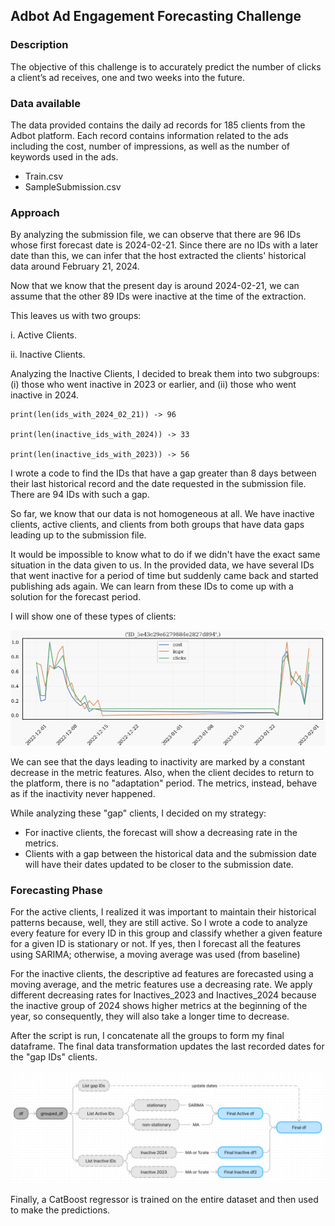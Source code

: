## Adbot Ad Engagement Forecasting Challenge

### Description

The objective of this challenge is to accurately predict the number of clicks a client’s ad receives, one and two weeks into the future.

### Data available

The data provided contains the daily ad records for 185 clients from the Adbot platform. Each record contains information related to the ads including the cost, number of impressions, as well as the number of keywords used in the ads.
- Train.csv
- SampleSubmission.csv


### Approach

By analyzing the submission file, we can observe that there are 96 IDs whose first forecast date is 2024-02-21. Since there are no IDs with a later date than this, we can infer that the host extracted the clients' historical data around February 21, 2024.

Now that we know that the present day is around 2024-02-21, we can assume that the other 89 IDs were inactive at the time of the extraction. 

This leaves us with two groups:

  i. Active Clients.
  
  ii. Inactive Clients.

Analyzing the Inactive Clients, I decided to break them into two subgroups: (i) those who went inactive in 2023 or earlier, and (ii) those who went inactive in 2024.

```
print(len(ids_with_2024_02_21)) -> 96

print(len(inactive_ids_with_2024)) -> 33

print(len(inactive_ids_with_2023)) -> 56
```


I wrote a code to find the IDs that have a gap greater than 8 days between their last historical record and the date requested in the submission file. There are 94 IDs with such a gap.

So far, we know that our data is not homogeneous at all. We have inactive clients, active clients, and clients from both groups that have data gaps leading up to the submission file.

It would be impossible to know what to do if we didn't have the exact same situation in the data given to us. In the provided data, we have several IDs that went inactive for a period of time but suddenly came back and started publishing ads again. We can learn from these IDs to come up with a solution for the forecast period.

I will show one of these types of clients:

![Client Metrics](https://github.com/yanteixeira/forecast_ads_clicks/blob/main/Client_metrics.png?raw=true)


We can see that the days leading to inactivity are marked by a constant decrease in the metric features. Also, when the client decides to return to the platform, there is no "adaptation" period. The metrics, instead, behave as if the inactivity never happened.

While analyzing these "gap" clients, I decided on my strategy:
- For inactive clients, the forecast will show a decreasing rate in the metrics.
- Clients with a gap between the historical data and the submission date will have their dates updated to be closer to the submission date.

### Forecasting Phase
For the active clients, I realized it was important to maintain their historical patterns because, well, they are still active. So I wrote a code to analyze every feature for every ID in this group and classify whether a given feature for a given ID is stationary or not. If yes, then I forecast all the features using SARIMA; otherwise, a moving average was used (from baseline)

For the inactive clients, the descriptive ad features are forecasted using a moving average, and the metric features use a decreasing rate. We apply different decreasing rates for Inactives_2023 and Inactives_2024 because the inactive group of 2024 shows higher metrics at the beginning of the year, so consequently, they will also take a longer time to decrease.

After the script is run, I concatenate all the groups to form my final dataframe. The final data transformation updates the last recorded dates for the "gap IDs" clients.

![Diagram](https://github.com/yanteixeira/forecast_ads_clicks/blob/main/flow.png?raw=true)


Finally, a CatBoost regressor is trained on the entire dataset and then used to make the predictions.








